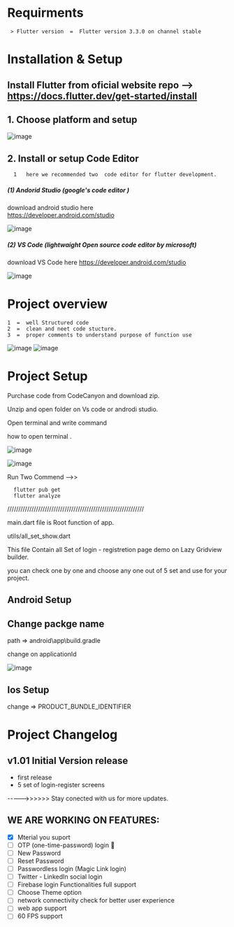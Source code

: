 # Requirments    

     > Flutter version  =  Flutter version 3.3.0 on channel stable


# Installation & Setup


## Install Flutter  from oficial website repo -->   https://docs.flutter.dev/get-started/install

  ## 1.  Choose platform and setup 


![image](https://user-images.githubusercontent.com/86553407/189528304-6fe1e246-1029-478e-a516-780d6c9b32a0.png)


## 2.  Install  or setup  Code Editor 

      1   here we recommended two  code editor for flutter development.
  
  
  ##### (1) Andorid Studio (google's code editor )
   download android studio here  
   https://developer.android.com/studio
   
   ![image](https://user-images.githubusercontent.com/86553407/189528503-dc2d08b6-7919-4452-81a8-44379ad135c5.png)

  
  
  ##### (2) VS Code     (lightwaight Open source code editor by microsoft)
   download VS Code  here 
   https://developer.android.com/studio
   
![image](https://user-images.githubusercontent.com/86553407/189528484-8b31dd0d-71f5-408f-a56d-488c7fb220c5.png)

# Project overview 

    1  =  well Structured code 
    2  =  clean and neet code stucture.
    3  =  proper comments to understand purpose of function use
    

![image](https://user-images.githubusercontent.com/86553407/189530235-14b6efe7-ee00-455e-b29e-f53d5840ab51.png)
![image](https://user-images.githubusercontent.com/86553407/189530507-29d70952-94ff-4c0f-be18-b81d756fee74.png)



# Project Setup

Purchase  code from CodeCanyon and download zip.

Unzip and  open folder on Vs code or androdi studio.


Open terminal and  write command 

how to open terminal .

![image](https://user-images.githubusercontent.com/86553407/189529862-382f55d5-6e88-461f-be24-f00d9de4b446.png)



![image](https://user-images.githubusercontent.com/86553407/189529918-7303cbcb-0ad4-496f-afd9-d36fb4c983c4.png)

Run Two Commend   -->>

      flutter pub get
      flutter analyze 




//////////////////////////////////////////////////////////////


main.dart file is  Root function of app. 


utils/all_set_show.dart

This file  Contain all Set of login - registretion page demo  on Lazy Gridview builder.

you can check one by one and choose any one out of 5 set and use for your project.






## Android Setup 

## Change packge name

path  =>  android\app\build.gradle

change  on  applicationId 

![image](https://user-images.githubusercontent.com/86553407/189530608-f57aaa54-080f-4d9b-bb1d-446be2904a61.png)



## Ios Setup 

change  =>    PRODUCT_BUNDLE_IDENTIFIER 



# Project Changelog


## v1.01   Initial Version release 

   -  first release
   -  5 set of login-register screens


 ----->>>>>>   Stay conected with us  for more updates.

## WE ARE WORKING ON FEATURES:

- [x] Mterial you suport 
- [ ] OTP (one-time-password) login  :tada:
- [ ] New Password
- [ ] Reset Password
- [ ] Passwordless login (Magic Link login)
- [ ] Twitter - LinkedIn social login
- [ ] Firebase login Functionalities full support
- [ ] Choose Theme option
- [ ] network connectivity check for better user experience
- [ ] web app support
- [ ] 60 FPS support 
